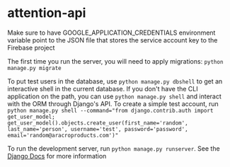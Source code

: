 # attention-api

Make sure to have GOOGLE_APPLICATION_CREDENTIALS environment variable point to the JSON file that stores the service 
account key to the Firebase project

The first time you run the server, you will need to apply migrations: `python manage.py migrate`

To put test users in the database, use `python manage.py dbshell` to get an interactive shell in the current database. If you don't have the CLI application on the path, you can use `python manage.py shell` and interact with the ORM through Django's API.
To create a simple test account, run `python manage.py shell --command="from django.contrib.auth import get_user_model; get_user_model().objects.create_user(first_name='random', last_name='person', username='test', password='password', email='random@aracroproducts.com')"`

To run the development server, run `python manage.py runserver`. See the [Django Docs](https://docs.djangoproject.com/en/5.1/) for more information
